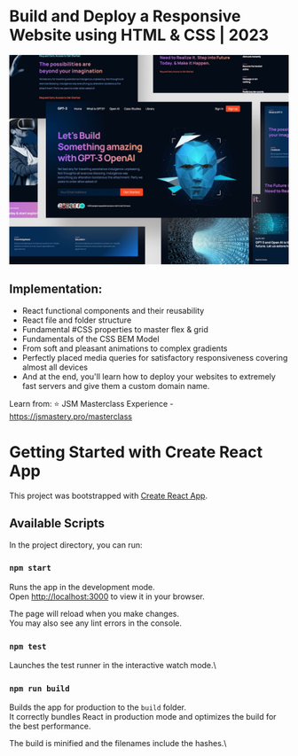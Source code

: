 # Build and Deploy a Responsive Website using HTML & CSS | 2023
![Screenshot](Screenshot.jpg)


## Implementation:
- React functional components and their reusability
- React file and folder structure
- Fundamental #CSS properties to master flex & grid
- Fundamentals of the CSS BEM Model
- From soft and pleasant animations to complex gradients
- Perfectly placed media queries for satisfactory responsiveness covering almost all devices
- And at the end, you'll learn how to deploy your websites to extremely fast servers and give them a custom domain name.

Learn from:
  ⭐ JSM Masterclass Experience - https://jsmastery.pro/masterclass

# Getting Started with Create React App

This project was bootstrapped with [Create React App](https://github.com/facebook/create-react-app).

## Available Scripts

In the project directory, you can run:

### `npm start`

Runs the app in the development mode.\
Open [http://localhost:3000](http://localhost:3000) to view it in your browser.

The page will reload when you make changes.\
You may also see any lint errors in the console.

### `npm test`

Launches the test runner in the interactive watch mode.\

### `npm run build`

Builds the app for production to the `build` folder.\
It correctly bundles React in production mode and optimizes the build for the best performance.

The build is minified and the filenames include the hashes.\


